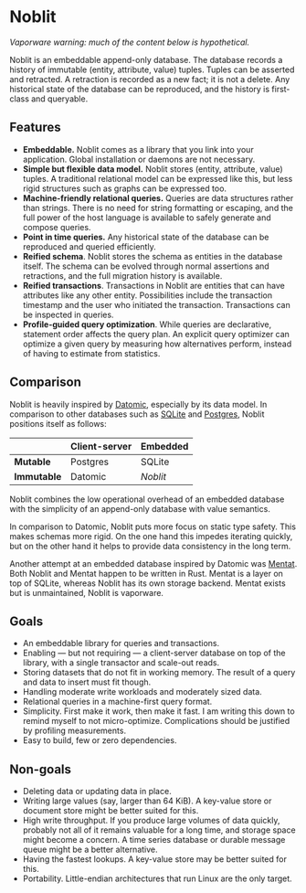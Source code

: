 # Noblit

*Vaporware warning: much of the content below is hypothetical.*

Noblit is an embeddable append-only database. The database records a history
of immutable (entity, attribute, value) tuples. Tuples can be asserted and
retracted. A retraction is recorded as a new fact; it is not a delete. Any
historical state of the database can be reproduced, and the history is
first-class and queryable.

## Features

 * **Embeddable.** Noblit comes as a library that you link into your
   application. Global installation or daemons are not necessary.
 * **Simple but flexible data model.**
   Noblit stores (entity, attribute, value) tuples. A traditional relational
   model can be expressed like this, but less rigid structures such as graphs
   can be expressed too.
 * **Machine-friendly relational queries.** Queries are data structures rather
   than strings. There is no need for string formatting or escaping, and the
   full power of the host language is available to safely generate and compose
   queries.
 * **Point in time queries.**
   Any historical state of the database can be reproduced and queried
   efficiently.
 * **Reified schema**.
   Noblit stores the schema as entities in the database itself. The schema can
   be evolved through normal assertions and retractions, and the full migration
   history is available.
 * **Reified transactions**.
   Transactions in Noblit are entities that can have attributes like any other
   entity. Possibilities include the transaction timestamp and the user who
   initiated the transaction. Transactions can be inspected in queries.
 * **Profile-guided query optimization**.
   While queries are declarative, statement order affects the query plan. An
   explicit query optimizer can optimize a given query by measuring how
   alternatives perform, instead of having to estimate from statistics.

## Comparison

Noblit is heavily inspired by [Datomic][datomic], especially by its data model.
In comparison to other databases such as [SQLite][sqlite] and
[Postgres][postgres], Noblit positions itself as follows:

|               | Client-server | Embedded |
|---------------|---------------|----------|
| **Mutable**   | Postgres      | SQLite   |
| **Immutable** | Datomic       | *Noblit* |

Noblit combines the low operational overhead of an embedded database with the
simplicity of an append-only database with value semantics.

In comparison to Datomic, Noblit puts more focus on static type safety. This
makes schemas more rigid. On the one hand this impedes iterating quickly, but on
the other hand it helps to provide data consistency in the long term.

Another attempt at an embedded database inspired by Datomic was [Mentat][mentat].
Both Noblit and Mentat happen to be written in Rust. Mentat is a layer on top of
SQLite, whereas Noblit has its own storage backend. Mentat exists but is
unmaintained, Noblit is vaporware.

[datomic]:  https://www.datomic.com/
[sqlite]:   https://sqlite.org/index.html
[postgres]: https://www.postgresql.org/about/
[mentat]:   https://github.com/mozilla/mentat

## Goals

 * An embeddable library for queries and transactions.
 * Enabling — but not requiring — a client-server database on top of the library,
   with a single transactor and scale-out reads.
 * Storing datasets that do not fit in working memory. The result of a query and
   data to insert must fit though.
 * Handling moderate write workloads and moderately sized data.
 * Relational queries in a machine-first query format.
 * Simplicity. First make it work, then make it fast. I am writing this down to
   remind myself to not micro-optimize. Complications should be justified by
   profiling measurements.
 * Easy to build, few or zero dependencies.

## Non-goals

 * Deleting data or updating data in place.
 * Writing large values (say, larger than 64 KiB). A key-value store or document
   store might be better suited for this.
 * High write throughput. If you produce large volumes of data quickly, probably
   not all of it remains valuable for a long time, and storage space might
   become a concern. A time series database or durable message queue might be
   a better alternative.
 * Having the fastest lookups. A key-value store may be better suited for this.
 * Portability. Little-endian architectures that run Linux are the only target.
